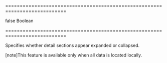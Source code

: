 ===========================================================================
<!--default-->false<!--/default-->
<!--type-->Boolean<!--/type-->
===========================================================================

<!--shortDescription-->
Specifies whether detail sections appear expanded or collapsed.
<!--/shortDescription-->

<!--fullDescription-->
[note]This feature is available only when all data is located locally.
<!--/fullDescription-->